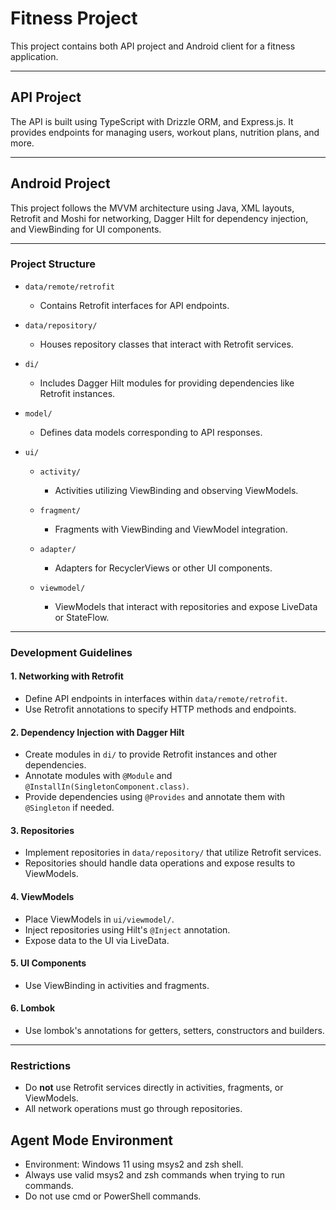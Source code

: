# Fitness Project

This project contains both API project and Android client for a fitness application.

---

## API Project
The API is built using TypeScript with Drizzle ORM, and Express.js. It provides endpoints for managing users, workout plans, nutrition plans, and more.

---

## Android Project

This project follows the MVVM architecture using Java, XML layouts, Retrofit and Moshi for networking, Dagger Hilt for dependency injection, and ViewBinding for UI components.

---

### Project Structure

- `data/remote/retrofit`

    - Contains Retrofit interfaces for API endpoints.

- `data/repository/`

    - Houses repository classes that interact with Retrofit services.

- `di/`

    - Includes Dagger Hilt modules for providing dependencies like Retrofit instances.

- `model/`

    - Defines data models corresponding to API responses.

- `ui/`

    - `activity/`

        - Activities utilizing ViewBinding and observing ViewModels.

    - `fragment/`

        - Fragments with ViewBinding and ViewModel integration.

    - `adapter/`

        - Adapters for RecyclerViews or other UI components.

    - `viewmodel/`
        - ViewModels that interact with repositories and expose LiveData or StateFlow.

---

### Development Guidelines

#### 1. Networking with Retrofit

- Define API endpoints in interfaces within `data/remote/retrofit`.
- Use Retrofit annotations to specify HTTP methods and endpoints.

#### 2. Dependency Injection with Dagger Hilt

- Create modules in `di/` to provide Retrofit instances and other dependencies.
- Annotate modules with `@Module` and `@InstallIn(SingletonComponent.class)`.
- Provide dependencies using `@Provides` and annotate them with `@Singleton` if needed.

#### 3. Repositories

- Implement repositories in `data/repository/` that utilize Retrofit services.
- Repositories should handle data operations and expose results to ViewModels.

#### 4. ViewModels

- Place ViewModels in `ui/viewmodel/`.
- Inject repositories using Hilt's `@Inject` annotation.
- Expose data to the UI via LiveData.

#### 5. UI Components

- Use ViewBinding in activities and fragments.

#### 6. Lombok

- Use lombok's annotations for getters, setters, constructors and builders.

---

### Restrictions

- Do **not** use Retrofit services directly in activities, fragments, or ViewModels.
- All network operations must go through repositories.

## Agent Mode Environment

- Environment: Windows 11 using msys2 and zsh shell.
- Always use valid msys2 and zsh commands when trying to run commands.
- Do not use cmd or PowerShell commands.